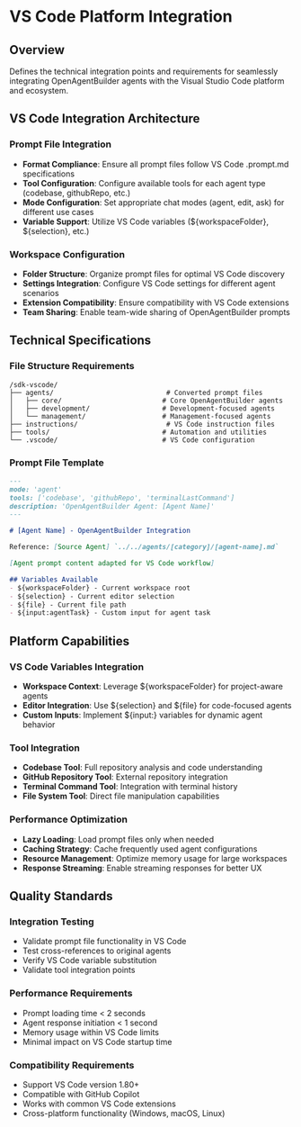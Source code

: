 # VS Code Platform Integration

## Overview
Defines the technical integration points and requirements for seamlessly integrating OpenAgentBuilder agents with the Visual Studio Code platform and ecosystem.

## VS Code Integration Architecture

### Prompt File Integration
- **Format Compliance**: Ensure all prompt files follow VS Code .prompt.md specifications
- **Tool Configuration**: Configure available tools for each agent type (codebase, githubRepo, etc.)
- **Mode Configuration**: Set appropriate chat modes (agent, edit, ask) for different use cases
- **Variable Support**: Utilize VS Code variables (${workspaceFolder}, ${selection}, etc.)

### Workspace Configuration
- **Folder Structure**: Organize prompt files for optimal VS Code discovery
- **Settings Integration**: Configure VS Code settings for different agent scenarios
- **Extension Compatibility**: Ensure compatibility with VS Code extensions
- **Team Sharing**: Enable team-wide sharing of OpenAgentBuilder prompts

## Technical Specifications

### File Structure Requirements
```
/sdk-vscode/
├── agents/                            # Converted prompt files
│   ├── core/                         # Core OpenAgentBuilder agents
│   ├── development/                  # Development-focused agents
│   └── management/                   # Management-focused agents
├── instructions/                      # VS Code instruction files
├── tools/                            # Automation and utilities
└── .vscode/                          # VS Code configuration
```

### Prompt File Template
```markdown
---
mode: 'agent'
tools: ['codebase', 'githubRepo', 'terminalLastCommand']
description: 'OpenAgentBuilder Agent: [Agent Name]'
---

# [Agent Name] - OpenAgentBuilder Integration

Reference: [Source Agent] `../../agents/[category]/[agent-name].md`

[Agent prompt content adapted for VS Code workflow]

## Variables Available
- ${workspaceFolder} - Current workspace root
- ${selection} - Current editor selection
- ${file} - Current file path
- ${input:agentTask} - Custom input for agent task
```

## Platform Capabilities

### VS Code Variables Integration
- **Workspace Context**: Leverage ${workspaceFolder} for project-aware agents
- **Editor Integration**: Use ${selection} and ${file} for code-focused agents
- **Custom Inputs**: Implement ${input:} variables for dynamic agent behavior

### Tool Integration
- **Codebase Tool**: Full repository analysis and code understanding
- **GitHub Repository Tool**: External repository integration
- **Terminal Command Tool**: Integration with terminal history
- **File System Tool**: Direct file manipulation capabilities

### Performance Optimization
- **Lazy Loading**: Load prompt files only when needed
- **Caching Strategy**: Cache frequently used agent configurations
- **Resource Management**: Optimize memory usage for large workspaces
- **Response Streaming**: Enable streaming responses for better UX

## Quality Standards

### Integration Testing
- Validate prompt file functionality in VS Code
- Test cross-references to original agents
- Verify VS Code variable substitution
- Validate tool integration points

### Performance Requirements
- Prompt loading time < 2 seconds
- Agent response initiation < 1 second
- Memory usage within VS Code limits
- Minimal impact on VS Code startup time

### Compatibility Requirements
- Support VS Code version 1.80+
- Compatible with GitHub Copilot
- Works with common VS Code extensions
- Cross-platform functionality (Windows, macOS, Linux)
